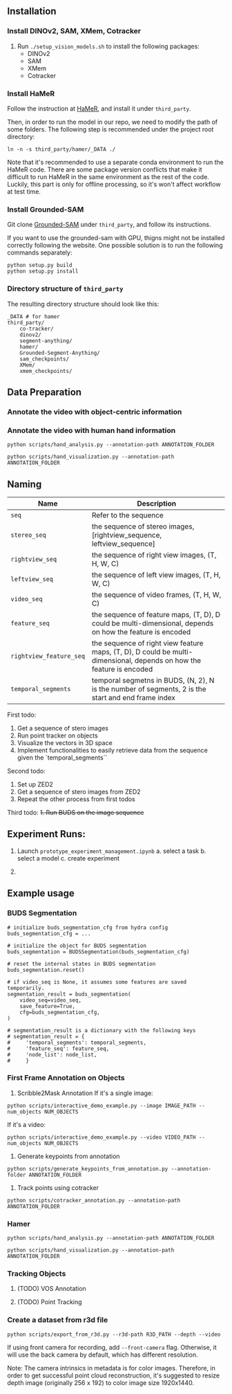 

## Installation

### Install DINOv2, SAM, XMem, Cotracker
1. Run `./setup_vision_models.sh` to install the following packages:
    - DINOv2
    - SAM
    - XMem
    - Cotracker

### Install HaMeR
Follow the instruction at [HaMeR](https://github.com/geopavlakos/hamer), and install it under `third_party`.

Then, in order to run the model in our repo, we need to modify the path of some folders. The following step is recommended under the project root directory:
```
ln -n -s third_party/hamer/_DATA ./
```

Note that it's recommended to use a separate conda environment to run the HaMeR code. There are some package version conflicts that make it difficult to run HaMeR in the same environment as the rest of the code. Luckily, this part is only for offline processing, so it's won't affect workflow at test time. 


### Install Grounded-SAM

Git clone [Grounded-SAM](https://github.com/IDEA-Research/GroundingDINO) under `third_party`, and follow its instructions.

If you want to use the grounded-sam with GPU, thigns might not be installed correctly following the website. One possible solution is to run the following commands separately:
```
python setup.py build
python setup.py install
```

### Directory structure of `third_party`

The resulting directory structure should look like this:

```
_DATA # for hamer
third_party/
    co-tracker/
    dinov2/
    segment-anything/
    hamer/
    Grounded-Segment-Anything/
    sam_checkpoints/
    XMem/
    xmem_checkpoints/
```


## Data Preparation

### Annotate the video with object-centric information




### Annotate the video with human hand information

```
python scripts/hand_analysis.py --annotation-path ANNOTATION_FOLDER
```
```
python scripts/hand_visualization.py --annotation-path ANNOTATION_FOLDER
```



## Naming
| Name | Description |
| --- | --- |
| `seq` | Refer to the sequence |
| `stereo_seq` | the sequence of stereo images, [rightview_sequence, leftview_sequence] |
| `rightview_seq` | the sequence of right view images, (T, H, W, C) |
| `leftview_seq` | the sequence of left view images, (T, H, W, C) |
| `video_seq` | the sequence of video frames, (T, H, W, C) |
| `feature_seq` | the sequence of feature maps, (T, D), D could be multi-dimensional, depends on how the feature is encoded|
| `rightview_feature_seq` | the sequence of right view feature maps, (T, D), D could be multi-dimensional, depends on how the feature is encoded|
| `temporal_segments` | temporal segmetns in BUDS, (N, 2), N is the number of segments, 2 is the start and end frame index |



First todo:
1. Get a sequence of stero images
2. Run point tracker on objects
3. Visualize the vectors in 3D space
4. Implement functionalities to easily retrieve data from the sequence given the `temporal_segments``

Second todo:
1. Set up ZED2
2. Get a sequence of stero images from ZED2
3. Repeat the other process from first todos

Third todo:
~~1. Run BUDS on the image sequence~~

## Experiment Runs:
1. Launch `prototype_experiment_management.ipynb`
    a. select a task
    b. select a model
    c. create experiment

2. 



## Example usage

### BUDS Segmentation
```
# initialize buds_segmentation_cfg from hydra config
buds_segmentation_cfg = ...

# initialize the object for BUDS segmentation
buds_segmentation = BUDSSegmentation(buds_segmentation_cfg)

# reset the internal states in BUDS segmentation
buds_segmentation.reset()

# if video_seq is None, it assumes some features are saved temporarily. 
segmentation_result = buds_segmentation(
    video_seq=video_seq,
    save_feature=True,
    cfg=buds_segmentation_cfg,
)

# segmentation_result is a dictionary with the following keys
# segmentation_result = {
#     'temporal_segments': temporal_segments,
#     'feature_seq': feature_seq,
#     'node_list': node_list,
#     }
```


### First Frame Annotation on Objects
1. Scribble2Mask Annotation
If it's a single image:
```
python scripts/interactive_demo_example.py --image IMAGE_PATH --num_objects NUM_OBJECTS
```

If it's a video:
```
python scripts/interactive_demo_example.py --video VIDEO_PATH --num_objects NUM_OBJECTS
```


1. Generate keypoints from annotation
```
python scripts/generate_keypoints_from_annotation.py --annotation-folder ANNOTATION_FOLDER
```

1. Track points using cotracker
```
python scripts/cotracker_annotation.py --annotation-path ANNOTATION_FOLDER
```

### Hamer 
```
python scripts/hand_analysis.py --annotation-path ANNOTATION_FOLDER
```

```
python scripts/hand_visualization.py --annotation-path ANNOTATION_FOLDER
```


### Tracking Objects
1. (TODO) VOS Annotation



2. (TODO) Point Tracking



### Create a dataset from r3d file
```
python scripts/export_from_r3d.py --r3d-path R3D_PATH --depth --video
```

If using front camera for recording, add `--front-camera` flag. Otherwise, it will use the back camera by default, which has different resolution.

Note: The camera intrinsics in metadata is for color images. Therefore, in order to get successful point cloud reconstruction, it's suggested to resize depth image (originally 256 x 192) to color image size 1920x1440.
